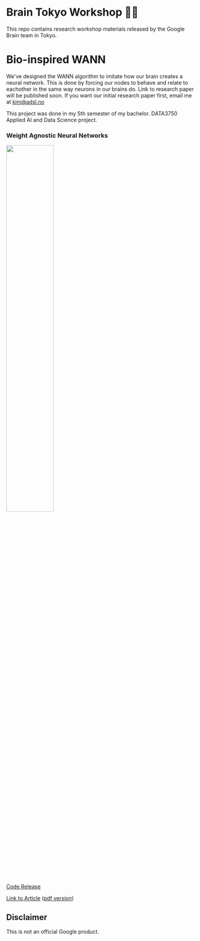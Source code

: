 # Brain Tokyo Workshop 🧠🗼

This repo contains research workshop materials released by the Google Brain team in Tokyo.

# Bio-inspired WANN
We've designed the WANN algorithm to imitate how our brain creates a neural network.
This is done by forcing our nodes to behave and relate to eachother in the same way neurons in our brains do.
Link to research paper will be published soon.
If you want our initial research paper first, email me at kim@adsl.no

This project was done in my 5th semester of my bachelor.
DATA3750 Applied AI and Data Science project.

### Weight Agnostic Neural Networks ###

<p align="left">
  <img width="50%" src="WANNRelease/prettyNEAT/demo/img/swing.gif">
</p>

[Code Release](https://github.com/google/brain-tokyo-workshop/tree/master/WANNRelease)

[Link to Article](https://weightagnostic.github.io/) ([pdf version](https://arxiv.org/abs/1906.04358))

## Disclaimer

This is not an official Google product.
